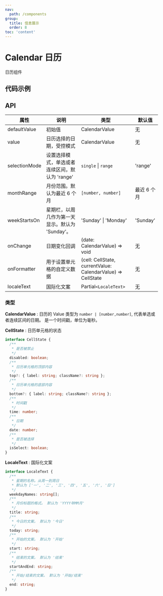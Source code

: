 ```yaml
---
nav:
  path: /components
group:
  title: 信息展示
  order: 8
toc: 'content'
---
```


# Calendar 日历

日历组件

## 代码示例

<code src='pages/Calendar/index' ></code>

## API

| 属性          | 说明                                            | 类型                                                        | 默认值      |
| ------------- | ----------------------------------------------- | ----------------------------------------------------------- | ----------- |
| defaultValue  | 初始值                                          | CalendarValue                                               | 无          |
| value         | 日历选择的日期，受控模式                        | CalendarValue                                               | 无          |
| selectionMode | 设置选择模式，单选或者连续区间，默认为 'range'  | `single` \| `range`                                         | 'range'     |
| monthRange    | 月份范围。默认为最近 6 个月                     | `[number, number]`                                          | 最近 6 个月 |
| weekStartsOn  | 星期栏，以周几作为第一天显示。默认为 'Sunday'。 | 'Sunday' \| 'Monday'                                        | 'Sunday'    |
| onChange      | 日期变化回调                                    | (date: CalendarValue) => void                               | 无          |
| onFormatter   | 用于设置单元格的自定义数据                      | (cell: CellState, currentValue: CalendarValue) => CellState | 无          |
| localeText    | 国际化文案                                      | Partial`<LocaleText>`                                       | 无          |

### 类型

**CalendarValue** : 日历的 Value 类型为 `number | [number,number]`, 代表单选或者连续区间的日期。 是一个时间戳，单位为毫秒。

**CellState** : 日历单元格的状态

```typescript
interface CellState {
  /**
   * 是否被禁止
   */
  disabled: boolean;
  /**
   * 日历单元格的顶部内容
   */
  top?: { label: string; className?: string };
  /**
   * 日历单元格的底部内容
   */
  bottom?: { label: string; className?: string };
  /**
   * 时间戳
   */
  time: number;
  /**
   * 日期
   */
  date: number;
  /**
   * 是否被选择
   */
  isSelect: boolean;
}
```

**LocaleText** : 国际化文案

```typescript
interface LocaleText {
  /**
   * 星期的名称。从周一到周日
   * 默认为 ['一', '二', '三', '四', '五', '六', '日']
   */
  weekdayNames: string[];
  /**
   * 月份标题的格式。 默认为 'YYYY年MM月'
   */
  title: string;
  /**
   * 今日的文案。 默认为 '今日'
   */
  today: string;
  /**
   * 开始的文案。 默认为 '开始'
   */
  start: string;
  /**
   * 结束的文案。 默认为 '结束'
   */
  startAndEnd: string;
  /**
   * 开始/结束的文案。 默认为 '开始/结束'
   */
  end: string;
}
```
